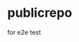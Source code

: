# publicrepo
for e2e test
























































































































































































































































































































































































































































































































































































































































































































































































































































































































































































































































































































































































































































































































































































































































































































































































































































































































































































































































































































































































































































































































































































































































































































































































































































































































































































































































































